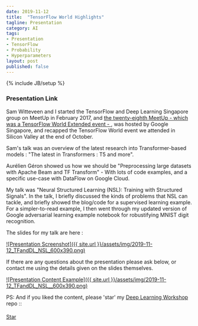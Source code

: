 ```yaml
---
date: 2019-11-12
title:  "TensorFlow World Highlights"
tagline: Presentation
category: AI
tags:
- Presentation
- TensorFlow
- Probability
- Hyperparameters
layout: post
published: false
---
```

{% include JB/setup %}



### Presentation Link

Sam Witteveen and I started the TensorFlow and Deep Learning Singapore group on MeetUp in February 2017,
and [the twenty-eighth MeetUp - which was a TensorFlow World Extended event - ](https://www.meetup.com/TensorFlow-and-Deep-Learning-Singapore/events/266224621/),
was hosted by Google Singapore, and recapped the TensorFlow World event we attended in Silicon Valley at the end of October.  

<!--

Need to read : 
  Text to text transfer transformer from Google  (potential for Sam at next TF&DL)
    https://github.com/google-research/text-to-text-transfer-transformer
Potential topic :
  MelGAN 
    http://swpark.me/melgan/
  Neural Structured Learning (NSL): Training with Structured Signals
    https://www.tensorflow.org/neural_structured_learning
    Looks v. promising

NSL : 
  Main Site : https://www.tensorflow.org/neural_structured_learning
  Medium Post : https://medium.com/tensorflow/introducing-neural-structured-learning-in-tensorflow-5a802efd7afd
  Framework decription :
    https://www.tensorflow.org/neural_structured_learning/framework
  NSL generalizes to :
    Neural Graph Learning 
    Adversarial Learning
  Examples : 
    ??3 : Graph regularization for sentiment classification using synthesized graphs
      https://www.tensorflow.org/neural_structured_learning/tutorials/graph_keras_lstm_imdb
      Easy to motivate 
      But set-up include lots of TFRecords details 
        Like the Cora one below, but done explicitly here, which is better
          - but not much, given the amount of code
      Gains in performance not awesome
        Except in cherry-picked 10% labelled data example
      May be better to explain how the code flows, rather than show it in its entirity
      
    YES4 : Adversarial regularization for image classification
      https://www.tensorflow.org/neural_structured_learning/tutorials/adversarial_keras_cnn_mnist
      This is essentially the same as the main site one, but with CNN layers.
      Example should be in a different order : 
        Interesting to see adversarial examples of digits early on...
          Also provides motivation for being interested in library in the first place (generation of adversarial examples)
      ==1 : MNIST with Adversarial Regularization
      Main Site
        nsl.keras.AdversarialRegularization
        Not motivated at all about why/what it's doing

    NO2 : Graph regularization for document classification using natural graphs (Cora citations dataset)
      https://www.tensorflow.org/neural_structured_learning/tutorials/graph_keras_mlp_cora
      Using external graphs difficult to demo effectively
        Lots of preprocessing (magical preprocess_cora_dataset.py)
        TFRecord format
        justification / etc
          After a ton of work : The graph-regularized model's accuracy is about 2-3% higher than that of the base model (base_model).

    
Aurelien to talk "Intro to Apache Beam" and 
  might give a couple TensorFlow examples including TF Datasets and TF Transform
  == "Preprocessing large datasets with Apache Beam and TF Transform"
  => "Processing Large Datasets with Apache Beam, Cloud Dataflow and TF Transform"  v2
    -  If it's too long I can either chop off the DataFlow part, or the TFT part, or shorten the Beam tutorial. 

Sam talk on T5 + BART (maybe) or "Hey GPT2"

!-->

Sam's talk was an overview of the latest research into Transformer-based models  : "The latest in Transformers : T5 and more".

Aurélien Géron showed us how we should be "Preprocessing large datasets with Apache Beam and TF Transform" - With lots of 
code examples, and a specific use-case with DataFlow on Google Cloud.

My talk was "Neural Structured Learning (NSL): Training with Structured Signals".  In the talk, I
briefly discussed the kinds of problems that NSL can tackle, and briefly showed the blog/code 
for a supervised learning example.  For a simpler-to-read example, I then went through 
my updated version of Google adversarial learning example notebook for robustifying MNIST digit recognition.

The slides for my talk are here :

<a href="http://redcatlabs.com/2019-10-10_TFandDL_TF.probability/" target="_blank">
![Presentation Screenshot]({{ site.url }}/assets/img/2019-11-12_TFandDL_NSL_600x390.png)
</a>

If there are any questions about the presentation please ask below, 
or contact me using the details given on the slides themselves.

<a href="http://redcatlabs.com/2019-10-10_TFandDL_TF.probability/#/5/1" target="_blank">
![Presentation Content Example]({{ site.url }}/assets/img/2019-11-12_TFandDL_NSL__600x390.png)
</a>


PS:  And if you liked the content, please 'star' my <a href="https://github.com/mdda/deep-learning-workshop" target="_blank">Deep Learning Workshop</a> repo ::
<!-- From :: https://buttons.github.io/ -->
<!-- Place this tag where you want the button to render. -->
<span style="position:relative;top:5px;">
<a aria-label="Star mdda/deep-learning-workshop on GitHub" data-count-aria-label="# stargazers on GitHub" data-count-api="/repos/mdda/deep-learning-workshop#stargazers_count" data-count-href="/mdda/deep-learning-workshop/stargazers" data-icon="octicon-star" href="https://github.com/mdda/deep-learning-workshop" class="github-button">Star</a>
<!-- Place this tag right after the last button or just before your close body tag. -->
<script async defer id="github-bjs" src="https://buttons.github.io/buttons.js"></script>
</span>

